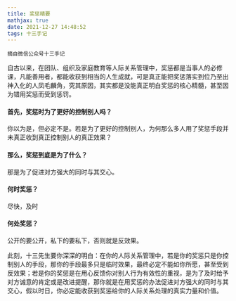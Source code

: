 ```yaml
---
title: 奖惩精要
mathjax: true
date: 2021-12-27 14:48:52
tags: 十三手记
---
```


`摘自微信公众号十三手记`

自古以来，在团队、组织及家庭教育等人际关系管理中，奖惩都是当事人的必修课，凡能善用者，都能收获到相当的人生成就，可是真正能把奖惩落实到位乃至出神入化的人凤毛麟角，究其原因，其实都是没能真正明白奖惩的核心精髓，甚至因为错用奖惩而受到惩罚。

#### 首先，奖惩时为了更好的控制别人吗？  
你以为是，但必定不是。若是为了更好的控制别人，为何那么多人用了奖惩手段并未真正收到真正控制别人的真正效果？  
#### 那么，奖惩到底是为了什么？  
那是为了促进对方强大的同时与其交心。  

#### 何时奖惩？
尽快，及时  

#### 何处奖惩？ 
公开的要公开，私下的要私下，否则就是反效果。


此刻，十三先生要你深深的明白：在你的人际关系管理中，若是你的奖惩只是你控制别人的手段，那你的手段最多只是临时效果，最终必定不能如你所愿，甚至受到反效果；若是你的奖惩是在用心反馈你对别人行为有效性的重视，是为了及时给予对方诚意的肯定或是改进提醒，那你就是在用奖惩的办法促进对方强大的同时与其交心，假以时日，你必定能收获到奖惩给你的人际关系处理的真实力量和价值。

